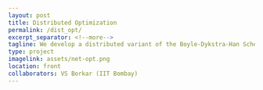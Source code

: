 ```yaml
---
layout: post
title: Distributed Optimization
permalink: /dist_opt/
excerpt_separator: <!--more-->
tagline: We develop a distributed variant of the Boyle-Dykstra-Han Scheme to find the projection of a point on the intersection of several convex sets where each agent can compute projections only its associated convex set.
type: project
imagelink: assets/net-opt.png
location: front
collaborators: VS Borkar (IIT Bombay)
---
```


